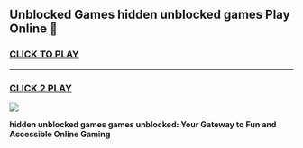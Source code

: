
## Unblocked Games hidden unblocked games Play Online 👋
<h3>
<a href="https://news.freeplayer.one?title=hidden_unblocked_games&ref=17F">CLICK TO PLAY</a></h3>
<hr>

<h3>
<a href="https://news.freeplayer.one?title=hidden_unblocked_games&ref=17F">CLICK 2 PLAY</a>
  
</h3>

<a href="https://news.freeplayer.one?title=hidden_unblocked_games&ref=17F/"><img src="https://clearcache.store/games.png"></a>


**hidden unblocked games games unblocked: Your Gateway to Fun and Accessible Online Gaming**
